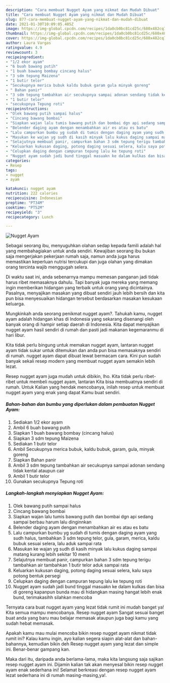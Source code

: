 ```yaml
---
description: "Cara membuat Nugget Ayam yang nikmat dan Mudah Dibuat"
title: "Cara membuat Nugget Ayam yang nikmat dan Mudah Dibuat"
slug: 877-cara-membuat-nugget-ayam-yang-nikmat-dan-mudah-dibuat
date: 2021-01-30T10:09:05.485Z
image: https://img-global.cpcdn.com/recipes/1da0cb0bc81cd25c/680x482cq70/nugget-ayam-foto-resep-utama.jpg
thumbnail: https://img-global.cpcdn.com/recipes/1da0cb0bc81cd25c/680x482cq70/nugget-ayam-foto-resep-utama.jpg
cover: https://img-global.cpcdn.com/recipes/1da0cb0bc81cd25c/680x482cq70/nugget-ayam-foto-resep-utama.jpg
author: Laura Vargas
ratingvalue: 4.9
reviewcount: 3
recipeingredient:
- "1/2 ekor ayam"
- "6 buah bawang putih"
- "1 buah bawang bombay cincang halus"
- "3 sdm tepung Maizena"
- "1 butir telor"
- "Secukupnya merica bubuk kaldu bubuk garam gula minyak goreng"
- " Bahan panir"
- "3 sdm tepung tambahkan air secukupnya sampai adonan sendang tidak kental ataupun cair"
- "1 butir telor"
- "secukupnya Tepung roti"
recipeinstructions:
- "Olek bawang putih sampai halus"
- "Cincang bawang bombai"
- "Siapkan wajan lalu tumis bawang putih dan bombai dgn api sedang sampai berbau harum lalu dinginnkan"
- "Belender daging ayam dengan menambahkan air es atau es batu"
- "Lalu campurkan bumbu yg sudah di tumis dengan daging ayam yang sudh halus, tambahkan 3 sdm tepung telor, gula, garam, merica, kaldu bubuk sesuai selera, lalu aduk sampai rata"
- "Masukan ke wajan yg sudh di kasih minyak lalu kukus daging sampai matang kurang lebih sekitar 10 menit"
- "Selajutnya membuat panir, campurkan bahan 3 sdm tepung terigu tambahkan air tambahkan 1 butir telor aduk sampai rata"
- "Keluarkan kukusan daging, potong daging sesuai selera, kalu saya potong bentuk persegi"
- "Celupkan daging dengan campuran tepung lalu ke tepung roti"
- "Nugget ayam sudah jadi bund tinggal masuakn ke dalam kulkas dan bisa di goreng kapanpun bunda mau di hidangkan masing hangat lebih enak bund, terimakasihh silahkan mencoba"
categories:
- Resep
tags:
- nugget
- ayam

katakunci: nugget ayam 
nutrition: 222 calories
recipecuisine: Indonesian
preptime: "PT34M"
cooktime: "PT52M"
recipeyield: "3"
recipecategory: Lunch

---
```



![Nugget Ayam](https://img-global.cpcdn.com/recipes/1da0cb0bc81cd25c/680x482cq70/nugget-ayam-foto-resep-utama.jpg)

Sebagai seorang ibu, menyuguhkan olahan sedap kepada famili adalah hal yang membahagiakan untuk anda sendiri. Kewajiban seorang ibu bukan saja mengerjakan pekerjaan rumah saja, namun anda juga harus memastikan keperluan nutrisi tercukupi dan juga olahan yang dimakan orang tercinta wajib menggugah selera.

Di waktu  saat ini, anda sebenarnya mampu memesan panganan jadi tidak harus ribet memasaknya dahulu. Tapi banyak juga mereka yang memang ingin memberikan hidangan yang terbaik untuk orang yang dicintainya. Pasalnya, menyajikan masakan yang dibuat sendiri jauh lebih bersih dan kita pun bisa menyesuaikan hidangan tersebut berdasarkan masakan kesukaan keluarga. 



Mungkinkah anda seorang penikmat nugget ayam?. Tahukah kamu, nugget ayam adalah hidangan khas di Indonesia yang sekarang disenangi oleh banyak orang di hampir setiap daerah di Indonesia. Kita dapat menyajikan nugget ayam hasil sendiri di rumah dan pasti jadi makanan kegemaranmu di hari libur.

Kita tidak perlu bingung untuk memakan nugget ayam, lantaran nugget ayam tidak sukar untuk ditemukan dan anda pun bisa memasaknya sendiri di rumah. nugget ayam dapat dibuat lewat bermacam cara. Kini pun sudah banyak sekali resep modern yang membuat nugget ayam semakin lebih lezat.

Resep nugget ayam juga mudah untuk dibikin, lho. Kita tidak perlu ribet-ribet untuk membeli nugget ayam, lantaran Kita bisa membuatnya sendiri di rumah. Untuk Kalian yang hendak mencobanya, inilah resep untuk membuat nugget ayam yang enak yang dapat Kamu buat sendiri.

<!--inarticleads1-->

##### Bahan-bahan dan bumbu yang diperlukan dalam pembuatan Nugget Ayam:

1. Sediakan 1/2 ekor ayam
1. Ambil 6 buah bawang putih
1. Siapkan 1 buah bawang bombay (cincang halus)
1. Siapkan 3 sdm tepung Maizena
1. Sediakan 1 butir telor
1. Ambil Secukupnya merica bubuk, kaldu bubuk, garam, gula, minyak goreng
1. Siapkan  Bahan panir
1. Ambil 3 sdm tepung tambahkan air secukupnya sampai adonan sendang tidak kental ataupun cair
1. Ambil 1 butir telor
1. Gunakan secukupnya Tepung roti




<!--inarticleads2-->

##### Langkah-langkah menyiapkan Nugget Ayam:

1. Olek bawang putih sampai halus
1. Cincang bawang bombai
1. Siapkan wajan lalu tumis bawang putih dan bombai dgn api sedang sampai berbau harum lalu dinginnkan
1. Belender daging ayam dengan menambahkan air es atau es batu
1. Lalu campurkan bumbu yg sudah di tumis dengan daging ayam yang sudh halus, tambahkan 3 sdm tepung telor, gula, garam, merica, kaldu bubuk sesuai selera, lalu aduk sampai rata
1. Masukan ke wajan yg sudh di kasih minyak lalu kukus daging sampai matang kurang lebih sekitar 10 menit
1. Selajutnya membuat panir, campurkan bahan 3 sdm tepung terigu tambahkan air tambahkan 1 butir telor aduk sampai rata
1. Keluarkan kukusan daging, potong daging sesuai selera, kalu saya potong bentuk persegi
1. Celupkan daging dengan campuran tepung lalu ke tepung roti
1. Nugget ayam sudah jadi bund tinggal masuakn ke dalam kulkas dan bisa di goreng kapanpun bunda mau di hidangkan masing hangat lebih enak bund, terimakasihh silahkan mencoba




Ternyata cara buat nugget ayam yang lezat tidak rumit ini mudah banget ya! Kita semua mampu mencobanya. Resep nugget ayam Sangat sesuai banget buat anda yang baru mau belajar memasak ataupun juga bagi kamu yang sudah hebat memasak.

Apakah kamu mau mulai mencoba bikin resep nugget ayam nikmat tidak rumit ini? Kalau kamu ingin, ayo kalian segera siapin alat-alat dan bahan-bahannya, kemudian bikin deh Resep nugget ayam yang lezat dan simple ini. Benar-benar gampang kan. 

Maka dari itu, daripada anda berlama-lama, maka kita langsung saja sajikan resep nugget ayam ini. Dijamin kalian tak akan menyesal bikin resep nugget ayam enak sederhana ini! Selamat berkreasi dengan resep nugget ayam lezat sederhana ini di rumah masing-masing,ya!.

